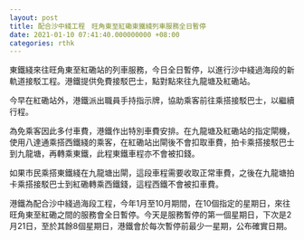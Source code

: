 ```yaml
---
layout: post
title: 配合沙中綫工程　旺角東至紅磡東鐵綫列車服務全日暫停
date: 2021-01-10 07:41:40.000000000 +08:00
categories: rthk
---
```


東鐵綫來往旺角東至紅磡站的列車服務，今日全日暫停，以進行沙中綫過海段的新軌道接駁工程。港鐵提供免費接駁巴士，點對點來往九龍塘及紅磡站。

今早在紅磡站外，港鐵派出職員手持指示牌，協助乘客前往乘搭接駁巴士，以繼續行程。

為免乘客因此多付車費，港鐵作出特別車費安排。在九龍塘及紅磡站的指定閘機，使用八達通乘搭西鐵綫的乘客，在紅磡站出閘後不會扣取車費，拍卡乘搭接駁巴士到九龍塘，再轉乘東鐵，此程東鐵車程亦不會被扣錢。

如果市民乘搭東鐵綫在九龍塘出閘，這段車程需要收取正常車費，之後在九龍塘拍卡乘搭接駁巴士到紅磡轉乘西鐵錢，這程西鐵不會被扣車費。

港鐵為配合沙中綫過海段工程，今年1月至10月期間，在10個指定的星期日，來往旺角東至紅磡之間的服務會全日暫停。今天是服務暫停的第一個星期日，下次是2月21日，至於其餘8個星期日，港鐵會於每次暫停前最少一星期，公布確實日期。
